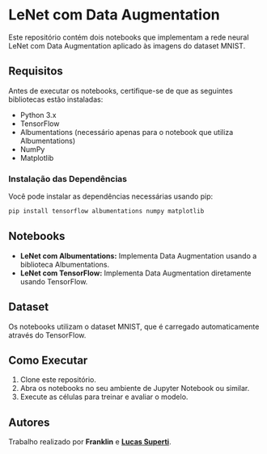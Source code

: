 # LeNet com Data Augmentation

Este repositório contém dois notebooks que implementam a rede neural LeNet com Data Augmentation aplicado às imagens do dataset MNIST.

## Requisitos

Antes de executar os notebooks, certifique-se de que as seguintes bibliotecas estão instaladas:

- Python 3.x
- TensorFlow
- Albumentations (necessário apenas para o notebook que utiliza Albumentations)
- NumPy
- Matplotlib

### Instalação das Dependências

Você pode instalar as dependências necessárias usando pip:

```bash
pip install tensorflow albumentations numpy matplotlib
```

## Notebooks

- **LeNet com Albumentations:** Implementa Data Augmentation usando a biblioteca Albumentations.
- **LeNet com TensorFlow:** Implementa Data Augmentation diretamente usando TensorFlow.

## Dataset

Os notebooks utilizam o dataset MNIST, que é carregado automaticamente através do TensorFlow.

## Como Executar

1. Clone este repositório.
2. Abra os notebooks no seu ambiente de Jupyter Notebook ou similar.
3. Execute as células para treinar e avaliar o modelo.

## Autores

Trabalho realizado por **Franklin** e **[Lucas Superti](https://github.com/CommandPromptGamer)**.


